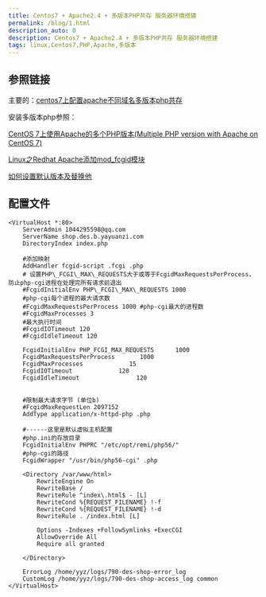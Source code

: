 ```yaml
---
title: Centos7 + Apache2.4 + 多版本PHP共存 服务器环境搭建
permalink: /blog/1.html
description_auto: 0
description: Centos7 + Apache2.4 + 多版本PHP共存 服务器环境搭建
tags: linux,Centos7,PHP,Apache,多版本
---
```


## 参照链接

主要的：[centos7上配置apache不同域名多版本php共存](https://segmentfault.com/a/1190000023540385)

安装多版本php参照：

[CentOS 7上使用Apache的多个PHP版本(Multiple PHP version with Apache on CentOS 7)](https://www.it1352.com/1825609.html)

[Apache fcgid 下载]: [http://httpd.apache.org/download.cgi#apache24]

[Linux之Redhat Apache添加mod_fcgid模块](https://blog.csdn.net/baidu_28553605/article/details/106425528)

[如何设置默认版本及替换他](https://blog.csdn.net/zhouzme/article/details/53995566)

## 配置文件

```apacheconfig
<VirtualHost *:80>
    ServerAdmin 1044295598@qq.com
    ServerName shop.des.b.yayuanzi.com
    DirectoryIndex index.php

    #添加映射 
    AddHandler fcgid-script .fcgi .php
    # 设置PHP\_FCGI\_MAX\_REQUESTS大于或等于FcgidMaxRequestsPerProcess，防止php-cgi进程在处理完所有请求前退出 
    #FcgidInitialEnv PHP\_FCGI\_MAX\_REQUESTS 1000 
    #php-cgi每个进程的最大请求数 
    #FcgidMaxRequestsPerProcess 1000 #php-cgi最大的进程数 
    #FcgidMaxProcesses 3 
    #最大执行时间 
    #FcgidIOTimeout 120 
    #FcgidIdleTimeout 120 

    FcgidInitialEnv PHP_FCGI_MAX_REQUESTS      1000
    FcgidMaxRequestsPerProcess       1000
    FcgidMaxProcesses             15
    FcgidIOTimeout             120
    FcgidIdleTimeout                120


    #限制最大请求字节 (单位b) 
    #FcgidMaxRequestLen 2097152 
    AddType application/x-httpd-php .php

    #------这里是默认虚拟主机配置 
    #php.ini的存放目录 
    FcgidInitialEnv PHPRC "/etc/opt/remi/php56/"
    #php-cgi的路径 
    FcgidWrapper "/usr/bin/php56-cgi" .php

    <Directory /var/www/html>
        RewriteEngine On
        RewriteBase /
        RewriteRule ^index\.html$ - [L]
        RewriteCond %{REQUEST_FILENAME} !-f
        RewriteCond %{REQUEST_FILENAME} !-d
        RewriteRule . /index.html [L]

        Options -Indexes +FollowSymlinks +ExecCGI
        AllowOverride All
        Require all granted

    </Directory>

    ErrorLog /home/yyz/logs/790-des-shop-error_log
    CustomLog /home/yyz/logs/790-des-shop-access_log common
</VirtualHost>

```